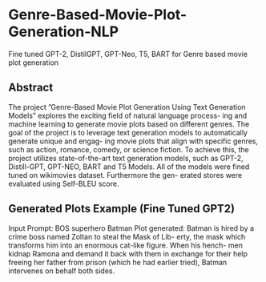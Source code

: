 # Genre-Based-Movie-Plot-Generation-NLP
Fine tuned GPT-2, DistilGPT, GPT-Neo, T5, BART for Genre based movie plot generation

## Abstract
The project ”Genre-Based Movie Plot Generation Using Text Generation Models” explores the exciting field of natural language process- ing and machine learning to generate movie plots based on different genres. The goal of the project is to leverage text generation models to automatically generate unique and engag- ing movie plots that align with specific genres, such as action, romance, comedy, or science fiction. To achieve this, the project utilizes state-of-the-art text generation models, such as GPT-2, Distill-GPT, GPT-NEO, BART and T5 Models. All of the models were fined tuned on wikimovies dataset. Furthermore the gen- erated stores were evaluated using Self-BLEU score.

## Generated Plots Example (Fine Tuned GPT2)
Input Prompt: BOS superhero Batman
Plot generated: Batman is hired by a crime boss named Zoltan to steal the Mask of Lib- erty, the mask which transforms him into an enormous cat-like figure. When his hench- men kidnap Ramona and demand it back with them in exchange for their help freeing her father from prison (which he had earlier tried), Batman intervenes on behalf both sides.

